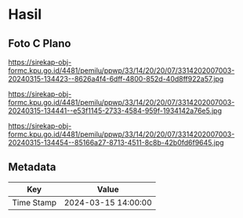 # Hasil

## Foto C Plano

https://sirekap-obj-formc.kpu.go.id/4481/pemilu/ppwp/33/14/20/20/07/3314202007003-20240315-134423--8626a4f4-6dff-4800-852d-40d8ff922a57.jpg

https://sirekap-obj-formc.kpu.go.id/4481/pemilu/ppwp/33/14/20/20/07/3314202007003-20240315-134441--e53f1145-2733-4584-959f-1934142a76e5.jpg

https://sirekap-obj-formc.kpu.go.id/4481/pemilu/ppwp/33/14/20/20/07/3314202007003-20240315-134454--85166a27-8713-4511-8c8b-42b0fd6f9645.jpg


## Metadata

| Key        | Value               |
| ---------- | ------------------- |
| Time Stamp | 2024-03-15 14:00:00 |



